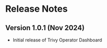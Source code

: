 Release Notes
===========================

Version 1.0.1 (Nov 2024)
------------------------
* Initial release of Trivy Operator Dashboard
